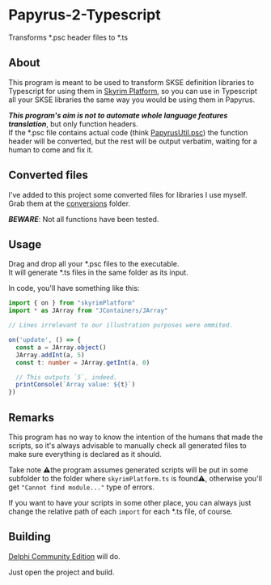 # Papyrus-2-Typescript
Transforms *.psc header files to *.ts

## About
This program is meant to be used to transform SKSE definition libraries to Typescript for using them in [Skyrim Platform][], so you can use in Typescript all your SKSE libraries the same way you would be using them in Papyrus.

***This program's aim is not to automate whole language features translation***, but only function headers. \
If the *.psc file contains actual code (think [PapyrusUtil.psc][PapyrusUtil]) the function header will be converted, but the rest will be output verbatim, waiting for a human to come and fix it.

## Converted files

I've added to this project some converted files for libraries I use myself. Grab them at the [conversions][] folder.

***BEWARE***: Not all functions have been tested.

## Usage
Drag and drop all your *.psc files to the executable.\
It will generate *.ts files in the same folder as its input.

In code, you'll have something like this:

```typescript
import { on } from "skyrimPlatform"
import * as JArray from "JContainers/JArray"

// Lines irrelevant to our illustration purposes were ommited.

on('update', () => {
  const a = JArray.object()
  JArray.addInt(a, 5)
  const t: number = JArray.getInt(a, 0)

  // This outputs `5`, indeed.
  printConsole(`Array value: ${t}`)
})
```

## Remarks
This program has no way to know the intention of the humans that made the scripts, so it's always advisable to manually check all generated files to make sure everything is declared as it should.

Take note ⚠️the program assumes generated scripts will be put in some subfolder to the folder where `skyrimPlatform.ts` is found⚠️, otherwise you'll get `"Cannot find module..."` type of errors.

If you want to have your scripts in some other place, you can always just change the relative path of each `import` for each *.ts file, of course.

## Building
[Delphi Community Edition][] will do.

Just open the project and build.


[Skyrim Platform]: https://www.nexusmods.com/skyrimspecialedition/mods/54909
[PapyrusUtil]: https://www.nexusmods.com/skyrimspecialedition/mods/13048
[Delphi Community Edition]: https://www.embarcadero.com/products/delphi/starter/free-download
[conversions]: /conversions/